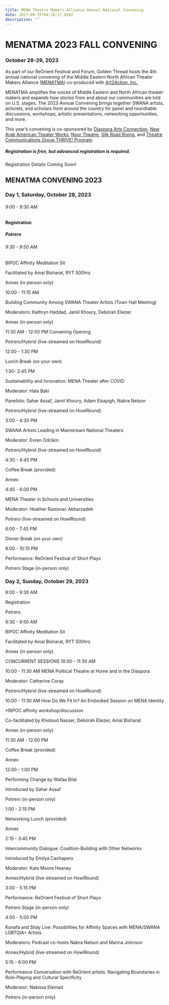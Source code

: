 ```yaml
---
title: MENA Theatre Makers Alliance Annual National Convening
date: 2023-09-15T04:16:17.026Z
description: ""
---
```

# MENATMA 2023 FALL CONVENING

### October 28-29, 2023

As part of our ReOrient Festival and Forum, Golden Thread hosts the 4th annual national convening of the Middle Eastern North African Theater Makers Alliance ([MENATMA](https://www.menatheatre.org/)) co-produced with [Art2Action, Inc.](https://www.art2action.org/)

MENATMA amplifies the voices of Middle Eastern and North African theater makers and expands how stories from and about our communities are told on U.S. stages. The 2023 Annual Convening brings together SWANA artists, activists, and scholars from around the country for panel and roundtable discussions, workshops, artistic presentations, networking opportunities, and more. 

This year’s convening is co-sponsored by [Diaspora Arts Connection](https://www.diasporaartsconnection.org/), [New Arab American Theater Works](https://www.newarabamericantheaterworks.org/), [Noor Theatre](https://www.noortheatre.org/), [Silk Road Rising](https://www.silkroadrising.org/), and [Theatre Communications Group THRIVE! Program](https://tcg.org/Web/Web/Our-Work/Grant-and-Professional-Development-Programs/THRIVE/THRIVE-Overview.aspx). 

##### Registration is free, but advanced registration is required.

Registration Details Coming Soon! 

## MENATMA CONVENING 2023 

### Day 1, Saturday, October 28, 2023 

###### 9:00 - 9:30 AM

#### Registration 

##### Potrero 

###### 9:30 - 9:50 AM

BIPOC Affinity Meditation Sit 

Facilitated by Amal Bisharat, RYT 500hrs

Annex (in-person only) 

10:00 - 11:15 AM

Building Community Among SWANA Theater Artists (Town Hall Meeting) 

Moderators: Kathryn Haddad, Jamil Khoury, Debórah Eliezer 

Annex (in-person only) 

11:30 AM - 12:00 PM Convening Opening 

Potrero/Hybrid (live-streamed on HowlRound) 

12:00 - 1:30 PM 

Lunch Break (on your own) 

1:30- 2:45 PM 

Sustainability and Innovation: MENA Theater after COVID 

Moderator: Hala Baki 

Panelists: Sahar Assaf, Jamil Khoury, Adam Elsayigh, Nabra Nelson 

Potrero/Hybrid (live-streamed on HowlRound) 

3:00 - 4:30 PM 

SWANA Artists Leading in Mainstream National Theaters 

Moderator: Evren Odcikin 

Potrero/Hybrid (live-streamed on HowlRound) 

4:30 - 4:45 PM 

Coffee Break (provided) 

Annex 

4:45 - 6:00 PM 

MENA Theater in Schools and Universities 

Moderator: Heather Rastovac Akbarzadeh 

Potrero (live-streamed on HowlRound) 

6:00 - 7:45 PM 

Dinner Break (on your own) 

8:00 - 10:15 PM 

Performance: ReOrient Festival of Short Plays 

Potrero Stage (in-person only) 

### Day 2, Sunday, October 29, 2023 

9:00 - 9:30 AM 

Registration 

Potrero 

9:30 - 9:50 AM 

BIPOC Affinity Meditation Sit 

Facilitated by Amal Bisharat, RYT 500hrs

Annex (in-person only) 

CONCURRENT SESSIONS 10:00 - 11:30 AM 

10:00 - 11:30 AM MENA Political Theatre at Home and in the Diaspora 

Moderator: Catherine Coray 

Potrero/Hybrid (live-streamed on HowlRound) 

10:00 - 11:30 AM How Do We Fit In? An Embodied Session on MENA Identity 

\*BIPOC affinity workshop/discussion 

Co-facilitated by Kholoud Nasser, Debórah Eliezer, Amal Bisharat 

Annex (in-person only) 

11:30 AM - 12:00 PM 

Coffee Break (provided) 

Annex 

12:00 - 1:00 PM 

Performing Change by Wafaa Bilal 

Introduced by Sahar Assaf 

Potrero (in-person only) 

1:00 - 2:15 PM 

Networking Lunch (provided) 

Annex 

2:15 - 3:45 PM 

Intercommunity Dialogue: Coalition-Building with Other Networks 

Introduced by Emilya Cachapero 

Moderator: Kate Moore Heaney 

Annex/Hybrid (live-streamed on HowlRound) 

3:00 - 5:15 PM 

Performance: ReOrient Festival of Short Plays 

Potrero Stage (in-person only) 

4:00 - 5:00 PM

Kunafa and Shay Live: Possibilities for Affinity Spaces with MENA/SWANA LGBTQIA+ Artists 

Moderators: Podcast co-hosts Nabra Nelson and Marina Johnson 

Annex/Hybrid (live-streamed on HowlRound) 

5:15 - 6:00 PM 

Performance Conversation with ReOrient artists: Navigating Boundaries in Role-Playing and Cultural Specificity 

Moderator: Nakissa Etemad 

Potrero (in-person only)